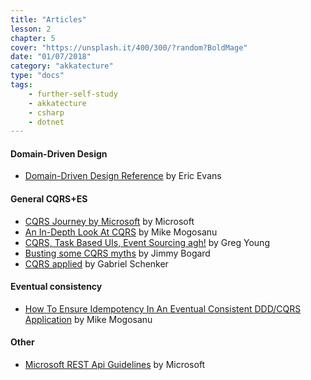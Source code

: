 ```yaml
---
title: "Articles"
lesson: 2
chapter: 5
cover: "https://unsplash.it/400/300/?random?BoldMage"
date: "01/07/2018"
category: "akkatecture"
type: "docs"
tags:
    - further-self-study
    - akkatecture
    - csharp
    - dotnet
---
```

#### Domain-Driven Design
 - [Domain-Driven Design Reference](https://domainlanguage.com/ddd/reference/) by Eric Evans

#### General CQRS+ES
 - [CQRS Journey by Microsoft](https://msdn.microsoft.com/en-us/library/jj554200.aspx) by Microsoft
 - [An In-Depth Look At CQRS](https://blog.sapiensworks.com/post/2015/09/01/In-Depth-CQRS) by Mike Mogosanu
 - [CQRS, Task Based UIs, Event Sourcing agh!](http://codebetter.com/gregyoung/2010/02/16/cqrs-task-based-uis-event-sourcing-agh/) by Greg Young
 - [Busting some CQRS myths](https://lostechies.com/jimmybogard/2012/08/22/busting-some-cqrs-myths/) by Jimmy Bogard
 - [CQRS applied](https://lostechies.com/gabrielschenker/2015/04/12/cqrs-applied/) by Gabriel Schenker

#### Eventual consistency
 - [How To Ensure Idempotency In An Eventual Consistent DDD/CQRS Application](http://blog.sapiensworks.com/post/2015/08/26/How-To-Ensure-Idempotency) by Mike Mogosanu

#### Other
- [Microsoft REST Api Guidelines](https://github.com/Microsoft/api-guidelines/blob/vNext/Guidelines.md) by Microsoft